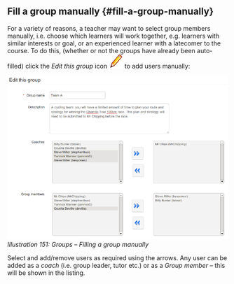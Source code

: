 ## Fill a group manually {#fill-a-group-manually}

For a variety of reasons, a teacher may want to select group members manually, i.e. choose which learners will work together, e.g. learners with similar interests or goal, or an experienced learner with a latecomer to the course. To do this, (whether or not the groups have already been auto-filled) click the _Edit this group_ icon ![](../assets/graphics285.png) to add users manually:

![](../assets/images216.png)*Illustration 151: Groups – Filling a group manually*

Select and add/remove users as required using the arrows. Any user can be added as a _coach_ (i.e. group leader, tutor etc.) or as a _Group member –_ this will be shown in the listing.